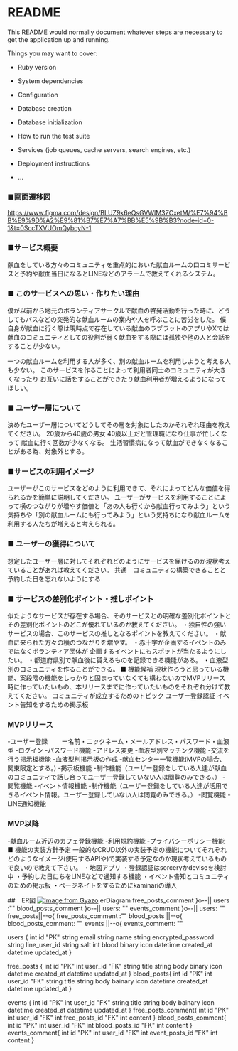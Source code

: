 # README

This README would normally document whatever steps are necessary to get the
application up and running.

Things you may want to cover:

* Ruby version

* System dependencies

* Configuration

* Database creation

* Database initialization

* How to run the test suite

* Services (job queues, cache servers, search engines, etc.)

* Deployment instructions

* ...
### ■画面遷移図
https://www.figma.com/design/BLUZ9k6eQsGVWlM3ZCxetM/%E7%94%BB%E9%9D%A2%E9%81%B7%E7%A7%BB%E5%9B%B3?node-id=0-1&t=0SccTXVUOmQybcyN-1
### ■サービス概要
献血をしている方々のコミュニティを重点的においた献血ルームの口コミサービスと予約や献血当日になるとLINEなどのアラームで教えてくれるシステム。

### ■ このサービスへの思い・作りたい理由

僕が以前から地元のボランティアサークルで献血の啓発活動を行った時に、どうしてもバスなどの突発的な献血ルームの案内や人を呼ぶことに苦労をした。
僕自身が献血に行く際は現時点で存在している献血のラブラットのアプリやXでは
献血のコミュニティとしての役割が弱く献血をする際には孤独や他の人と会話をすることが少ない。

一つの献血ルームを利用する人が多く、別の献血ルームを利用しようと考える人も少ない。
このサービスを作ることによって利用者同士のコミュニティが大きくなったり
お互いに話をすることができたり献血利用者が増えるようになってほしい。


### ■ ユーザー層について
決めたユーザー層についてどうしてその層を対象にしたのかそれぞれ理由を教えてください。
20歳から40歳の男女
40歳以上だと管理職になり仕事が忙しくなって
献血に行く回数が少なくなる。
生活習慣病になって献血ができなくなることがある為、対象外とする。

### ■サービスの利用イメージ
ユーザーがこのサービスをどのように利用できて、それによってどんな価値を得られるかを簡単に説明してください。
ユーザーがサービスを利用することによって横のつながりが増やす価値と「あの人も行くから献血行ってみよう」という気持ちや「別の献血ルームにも行ってみよう」という気持ちになり献血ルームを利用する人たちが増えると考えられる。

### ■ ユーザーの獲得について
想定したユーザー層に対してそれぞれどのようにサービスを届けるのか現状考えていることがあれば教えてください。
共通　コミュニティの構築できることと予約した日を忘れないようにする

### ■ サービスの差別化ポイント・推しポイント
似たようなサービスが存在する場合、そのサービスとの明確な差別化ポイントとその差別化ポイントのどこが優れているのか教えてください。
・独自性の強いサービスの場合、このサービスの推しとなるポイントを教えてください。
・献血に来られた方々の横のつながりを増やす。
・赤十字が企画するイベントのみではなくボランティア団体が
企画するイベントにもスポットが当たるようにしたい。
・都道府県別で献血後に貰えるものを記録できる機能がある。
・血液型別のコミュニティを作ることができる。
■ 機能候補
現状作ろうと思っている機能、案段階の機能をしっかりと固まっていなくても構わないのでMVPリリース時に作っていたいもの、本リリースまでに作っていたいものをそれぞれ分けて教えてください。
コミュニティが成立するためのトピック
ユーザー登録認証
イベント告知をするための掲示板
### MVPリリース
-ユーザー登録
　　ー名前・ニックネーム・メールアドレス・パスワード・血液型
-ログイン
-パスワード機能
  -アドレス変更
-血液型別マッチング機能
  -交流を行う掲示板機能
-血液型別掲示板の作成
-献血センター一覧機能(MVPの場合、関東限定とする。)
  -掲示板機能
    -制作機能（ユーザー登録をしている人達が献血のコミュニティで話し合ってユーザー登録していない人は閲覧のみできる。）
    -閲覧機能
  -イベント情報機能
    -制作機能（ユーザー登録をしている人達が活用できるイベント情報。ユーザー登録していない人は閲覧のみできる。）
    -閲覧機能
-LINE通知機能

### MVP以降
-献血ルーム近辺のカフェ登録機能
-利用規約機能
-プライバシーポリシー機能
■ 機能の実装方針予定
一般的なCRUD以外の実装予定の機能についてそれぞれどのようなイメージ(使用するAPIや)で実装する予定なのか現状考えているもので良いので教えて下さい。
・地図アプリ
・登録認証はsorceryかdeviseを検討中
・予約した日にちをLINEなどで通知する機能
・イベント告知とコミュニティのための掲示板
・ページネイトをするためにkaminariの導入

##　ER図
[![Image from Gyazo](https://i.gyazo.com/a1ec9e5d10e1410edd287f1f87a48fe5.png)](https://gyazo.com/a1ec9e5d10e1410edd287f1f87a48fe5)
erDiagram
 free_posts_comment }o--|| users :""
 blood_posts_comment }o--|| users: ""
 events_comment }o--|| users: ""
 free_posts||--o{ free_posts_comment :""
 blood_posts ||--o{ blood_posts_comment: ""
 events ||--o{ events_comment: ""
 
 
 users {
        int id "PK"
        string email
        string name
        string encrypted_password
        string line_user_id
        string salt
        int blood 
        binary icon
        datetime created_at
        datetime updated_at
    }

 free_posts {
        int id "PK"
        int user_id "FK"
        string title
        string body
        binary icon
        datetime created_at
        datetime updated_at
    }
 blood_posts{
        int id "PK"
        int user_id "FK"
        string title
        string body
        bainary icon
        datetime created_at
        datetime updated_at
    }

 events {
        int id "PK"
        int user_id "FK" 
        string title 
        string body
        bainary icon
        datetime created_at
        datetime updated_at
    }
 free_posts_comment{
        int id "PK"
        int user_id "FK"
        int free_posts_id "FK"
        int content
    }
  blood_posts_comment{
        int id "PK"
        int user_id "FK"
        int blood_posts_id "FK"
        int content
    }
  events_comment{
        int id "PK"
        int user_id "FK"
        int event_posts_id "FK"
        int content
    }
